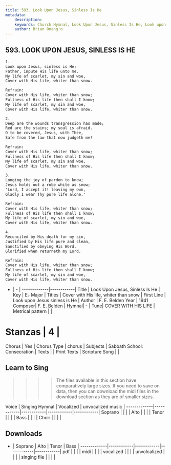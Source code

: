 ```yaml
---
title: 593. Look Upon Jesus, Sinless Is He
metadata:
    description: 
    keywords: Church Hymnal, Look Upon Jesus, Sinless Is He, Look upon Jesus sinless is He, Cover with His life, whiter than snow
    author: Brian Onang'o
---
```



## 593. LOOK UPON JESUS, SINLESS IS HE

```txt
1.
Look upon Jesus, sinless is He; 
Father, impute His life unto me. 
My life of scarlet, my sin and woe, 
Cover with His life, whiter than snow. 

Refrain:
Cover with His life, whiter than snow; 
Fullness of His life then shall I know; 
My life of scarlet, my sin and woe, 
Cover with His life, whiter than snow. 

2.
Deep are the wounds transgression has made; 
Red are the stains; my soul is afraid. 
O to be covered, Jesus, with Thee, 
Safe from the law that now judgeth me! 

Refrain:
Cover with His life, whiter than snow; 
Fullness of His life then shall I know; 
My life of scarlet, my sin and woe, 
Cover with His life, whiter than snow. 

3.
Longing the joy of pardon to know; 
Jesus holds out a robe white as snow; 
'Lord, I accept it! leaving my own, 
Gladly I wear Thy pure life alone.' 

Refrain:
Cover with His life, whiter than snow; 
Fullness of His life then shall I know; 
My life of scarlet, my sin and woe, 
Cover with His life, whiter than snow. 

4.
Reconciled by His death for my sin, 
Justified by His life pure and clean, 
Sanctified by obeying His Word, 
Glorified when returneth my Lord.

Refrain:
Cover with His life, whiter than snow; 
Fullness of His life then shall I know; 
My life of scarlet, my sin and woe, 
Cover with His life, whiter than snow. 

```

- |   -  |
-------------|------------|
Title | Look Upon Jesus, Sinless Is He |
Key | E♭ Major |
Titles | Cover with His life, whiter than snow |
First Line | Look upon Jesus sinless is He |
Author | F. E. Belden
Year | 1941
Composer| F. E. Belden |
Hymnal|  - |
Tune| COVER WITH HIS LIFE |
Metrical pattern | |
# Stanzas | 4 |
Chorus | Yes |
Chorus Type | chorus |
Subjects | Sabbath School: Consecration |
Texts |  |
Print Texts | 
Scripture Song |  |
  
## Learn to Sing

>>>> The files available in this section have comparatively large sizes. If you need to save on data, then you can download the midi files in the download section as they are of smaller sizes.

Voice |  Singing Hymnal | Vocalized | unvocalized music |
-------------|------------|------------|------------|------------|
Soprano | | | |
Alto | | | |
Tenor | | | |
Bass | | | |
Choir | | | |

## Downloads

- |  Soprano | Alto | Tenor | Bass |
-------------|------------|------------|------------|------------|
pdf | | | |
midi | | | |
vocalized | | | |
unvolcalized | | | |
singing file | | | |
  